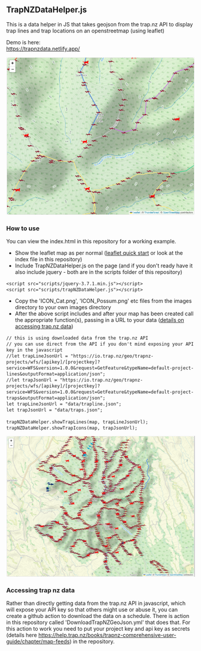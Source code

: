 
## TrapNZDataHelper.js

This is a data helper in JS that takes geojson from the trap.nz API to display trap lines and trap locations on an openstreetmap (using leaflet)

Demo is here:  
https://trapnzdata.netlify.app/

<img src="ScreenShot02.png" alt="screenshot of map showing icons for traps" />

### How to use

You can view the index.html in this repository for a working example.

* Show the leaflet map as per normal ([leaflet quick start](https://leafletjs.com/examples/quick-start/) or look at the index file in this repository)
* Include TrapNZDataHelper.js on the page (and if you don't ready have it also include jquery - both are in the scripts folder of this repository)

```
<script src="scripts/jquery-3.7.1.min.js"></script>
<script src="scripts/trapNZDataHelper.js"></script>
```
* Copy the 'ICON_Cat.png', 'ICON_Possum.png' etc files from the images directory to your own images directory
* After the above script includes and after your map has been created call the appropriate function(s), passing in a URL to your data ([details on accessing trap.nz data](#accessing-trap-nz-data))
```
// this is using downloaded data from the trap.nz API
// you can use direct from the API if you don't mind exposing your API key in the javascript
//let trapLineJsonUrl = "https://io.trap.nz/geo/trapnz-projects/wfs/[apikey]/[projectkey]?service=WFS&version=1.0.0&request=GetFeature&typeName=default-project-lines&outputFormat=application/json";
//let trapJsonUrl = "https://io.trap.nz/geo/trapnz-projects/wfs/[apikey]/[projectkey]?service=WFS&version=1.0.0&request=GetFeature&typeName=default-project-traps&outputFormat=application/json";
let trapLineJsonUrl = "data/trapline.json";
let trapJsonUrl = "data/traps.json";

trapNZDataHelper.showTrapLines(map, trapLineJsonUrl);
trapNZDataHelper.showTrapIcons(map, trapJsonUrl);
```


<img src="ScreenShot01.png" alt="screenshot of map showing icons for traps" />

### Accessing trap nz data

Rather than directly getting data from the trap.nz API in javascript, which will expose your API key so that others might use or abuse it, you can create a github action to download the data on a schedule. There is action in this repository called 'DownloadTrapNZGeoJson.yml' that does that. For this action to work you need to put your project key and api key as secrets (details here https://help.trap.nz/books/trapnz-comprehensive-user-guide/chapter/map-feeds) in the repository.





